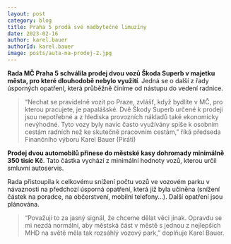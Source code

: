 ```yaml
---
layout: post
category: blog
title: Praha 5 prodá své nadbytečné limuzíny
date: 2023-02-16
author: karel.bauer
authorId: karel.bauer
image: posts/auta-na-prodej-2.jpg
---
```


**Rada MČ Praha 5 schválila prodej dvou vozů Škoda Superb v majetku města, pro které dlouhodobě nebylo využití**. Jedná se o další z řady úsporných opatření, která průběžně činíme od nástupu do vedení radnice.

> “Nechat se pravidelně vozit po Praze, zvlášť, když bydlíte v MČ, pro kterou pracujete, je papalášské. Dvě Škody Superb určené k prodeji jsou nepotřebné a z hlediska provozních nákladů také ekonomicky nevýhodné. Tyto vozy byly navíc často využívány spíše k osobním cestám radních než ke skutečně pracovním cestám,” říká předseda Finančního výboru Karel Bauer (Piráti)

**Prodej dvou automobilů přinese do městské kasy dohromady minimálně 350 tisíc Kč**. Tato částka vychází z minimální hodnoty vozů, kterou určil smluvní autoservis.

Rada přistoupila k celkovému snížení počtu vozů ve vozovém parku v návaznosti na předchozí úsporná opatření, která již byla učiněna (snížení částek na poradce, na občerstvení, mobilní telefony…). Další opatření jsou plánována.

> “Považuji to za jasný signál, že chceme dělat věci jinak. Opravdu se mi nezdá normální, aby městská část v městě s jednou z nejlepších MHD na světě měla tak rozsáhlý vozový park,” doplňuje Karel Bauer.


